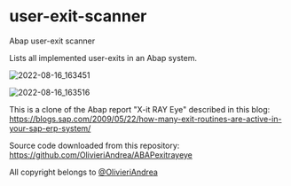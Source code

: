 # user-exit-scanner
Abap user-exit scanner

Lists all implemented user-exits in an Abap system.

![2022-08-16_163451](https://user-images.githubusercontent.com/33897441/184892987-2a6a4462-c113-4327-90d0-07e80d1b60f8.png)

![2022-08-16_163516](https://user-images.githubusercontent.com/33897441/184893019-4d58a747-5b4f-40e3-ada7-df8ef6b80b71.png)


This is a clone of the Abap report "X-it RAY Eye" described in this blog:
https://blogs.sap.com/2009/05/22/how-many-exit-routines-are-active-in-your-sap-erp-system/

Source code downloaded from this repository:
https://github.com/OlivieriAndrea/ABAPexitrayeye

All copyright belongs to [@OlivieriAndrea](https://github.com/OlivieriAndrea)
